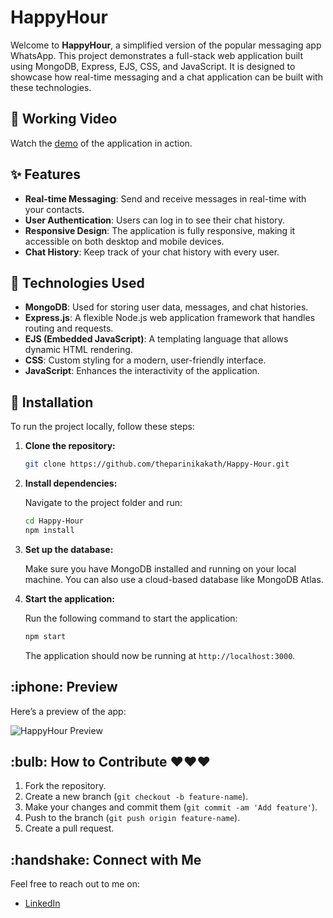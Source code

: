 # HappyHour 

Welcome to **HappyHour**, a simplified version of the popular messaging app WhatsApp. This project demonstrates a full-stack web application built using MongoDB, Express, EJS, CSS, and JavaScript. It is designed to showcase how real-time messaging and a chat application can be built with these technologies.

## :movie_camera: Working Video

Watch the [demo](https://www.youtube.com/watch?v=iV9DnONByag) of the application in action.

## :sparkles: Features

- **Real-time Messaging**: Send and receive messages in real-time with your contacts.
- **User Authentication**: Users can log in to see their chat history.
- **Responsive Design**: The application is fully responsive, making it accessible on both desktop and mobile devices.
- **Chat History**: Keep track of your chat history with every user.

## :wrench: Technologies Used

- **MongoDB**: Used for storing user data, messages, and chat histories.
- **Express.js**: A flexible Node.js web application framework that handles routing and requests.
- **EJS (Embedded JavaScript)**: A templating language that allows dynamic HTML rendering.
- **CSS**: Custom styling for a modern, user-friendly interface.
- **JavaScript**: Enhances the interactivity of the application.

## :floppy_disk: Installation

To run the project locally, follow these steps:

1. **Clone the repository:**

   ```bash
   git clone https://github.com/theparinikakath/Happy-Hour.git

2. **Install dependencies:**

   Navigate to the project folder and run:

   ```bash
   cd Happy-Hour
   npm install
   ```

3. **Set up the database:**

   Make sure you have MongoDB installed and running on your local machine. You can also use a cloud-based database like MongoDB Atlas.

4. **Start the application:**

   Run the following command to start the application:

   ```bash
   npm start
   ```

   The application should now be running at `http://localhost:3000`.

## \:iphone: Preview

Here’s a preview of the app:

![HappyHour Preview]([https://via.placeholder.com/800x400.png](https://www.youtube.com/watch?v=iV9DnONByag))

## \:bulb: How to Contribute ❤️❤️❤️ 

1. Fork the repository. 
2. Create a new branch (`git checkout -b feature-name`).
3. Make your changes and commit them (`git commit -am 'Add feature'`).
4. Push to the branch (`git push origin feature-name`).
5. Create a pull request.

## \:handshake: Connect with Me

Feel free to reach out to me on:

* [LinkedIn](https://www.linkedin.com/in/parinikakath)

